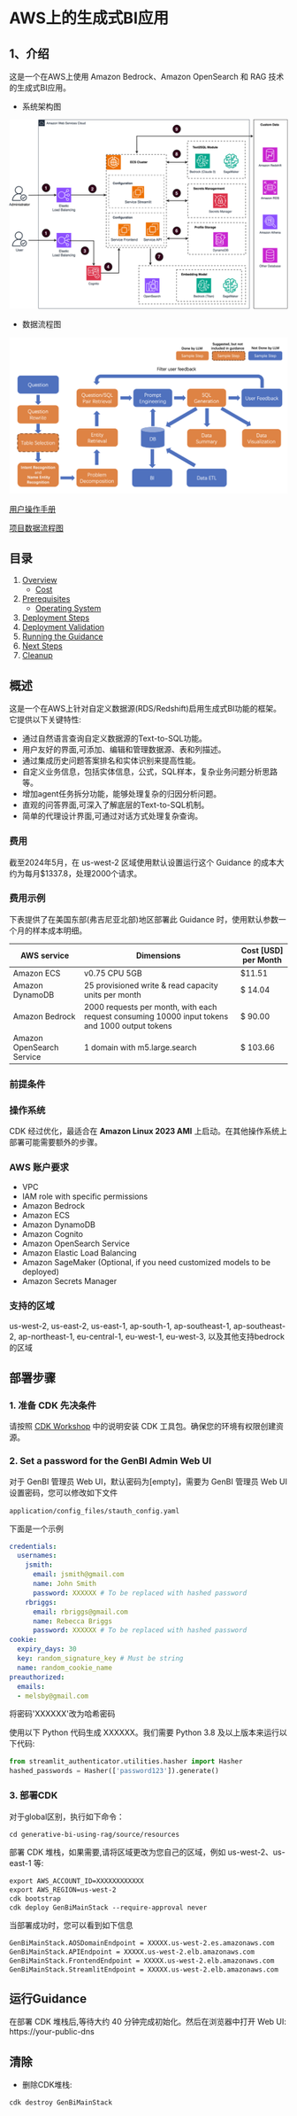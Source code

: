 # AWS上的生成式BI应用 

## 1、介绍


这是一个在AWS上使用 Amazon Bedrock、Amazon OpenSearch 和 RAG 技术的生成式BI应用。



- 系统架构图


![img.png](./assets/aws_architecture.png)

- 数据流程图

![Screenshot](./assets/logic.png)


[用户操作手册](https://github.com/aws-samples/generative-bi-using-rag/wiki/%E7%B3%BB%E7%BB%9F%E7%AE%A1%E7%90%86%E5%91%98%E6%93%8D%E4%BD%9C)

[项目数据流程图](https://github.com/aws-samples/generative-bi-using-rag/wiki/%E6%9E%B6%E6%9E%84%E5%9B%BE)


## 目录

1. [Overview](#overview)
    - [Cost](#cost)
2. [Prerequisites](#prerequisites)
    - [Operating System](#operating-system)
3. [Deployment Steps](#deployment-steps)
4. [Deployment Validation](#deployment-validation)
5. [Running the Guidance](#running-the-guidance)
6. [Next Steps](#next-steps)
7. [Cleanup](#cleanup)

## 概述


这是一个在AWS上针对自定义数据源(RDS/Redshift)启用生成式BI功能的框架。它提供以下关键特性:

- 通过自然语言查询自定义数据源的Text-to-SQL功能。
- 用户友好的界面,可添加、编辑和管理数据源、表和列描述。
- 通过集成历史问题答案排名和实体识别来提高性能。
- 自定义业务信息，包括实体信息，公式，SQL样本，复杂业务问题分析思路等。
- 增加agent任务拆分功能，能够处理复杂的归因分析问题。
- 直观的问答界面,可深入了解底层的Text-to-SQL机制。
- 简单的代理设计界面,可通过对话方式处理复杂查询。



### 费用

截至2024年5月，在 us-west-2 区域使用默认设置运行这个 Guidance 的成本大约为每月$1337.8，处理2000个请求。



### 费用示例

下表提供了在美国东部(弗吉尼亚北部)地区部署此 Guidance 时，使用默认参数一个月的样本成本明细。


| AWS service  | Dimensions | Cost [USD] per Month |
| ----------- | ------------ | ------------ |
| Amazon ECS | v0.75 CPU 5GB | $11.51 |
| Amazon DynamoDB | 25 provisioned write & read capacity units per month | $ 14.04 |
| Amazon Bedrock | 2000 requests per month, with each request consuming 10000 input tokens and 1000 output tokens | $ 90.00 |
| Amazon OpenSearch Service | 1 domain with m5.large.search | $ 103.66 |



### 前提条件

### 操作系统

CDK 经过优化，最适合在 **Amazon Linux 2023 AMI** 上启动。在其他操作系统上部署可能需要额外的步骤。

### AWS 账户要求

- VPC
- IAM role with specific permissions
- Amazon Bedrock
- Amazon ECS
- Amazon DynamoDB
- Amazon Cognito
- Amazon OpenSearch Service
- Amazon Elastic Load Balancing
- Amazon SageMaker (Optional, if you need customized models to be deployed)
- Amazon Secrets Manager

### 支持的区域

us-west-2, us-east-2, us-east-1, ap-south-1, ap-southeast-1, ap-southeast-2, ap-northeast-1, eu-central-1, eu-west-1, eu-west-3, 以及其他支持bedrock的区域

## 部署步骤

### 1. 准备 CDK 先决条件

请按照 [CDK Workshop](https://cdkworkshop.com/15-prerequisites.html) 中的说明安装 CDK 工具包。确保您的环境有权限创建资源。

### 2. Set a password for the GenBI Admin Web UI

对于 GenBI 管理员 Web UI，默认密码为[empty]，需要为 GenBI 管理员 Web UI 设置密码，您可以修改如下文件

```application/config_files/stauth_config.yaml```

下面是一个示例

```yaml
credentials:
  usernames:
    jsmith:
      email: jsmith@gmail.com
      name: John Smith
      password: XXXXXX # To be replaced with hashed password
    rbriggs:
      email: rbriggs@gmail.com
      name: Rebecca Briggs
      password: XXXXXX # To be replaced with hashed password
cookie:
  expiry_days: 30
  key: random_signature_key # Must be string
  name: random_cookie_name
preauthorized:
  emails:
  - melsby@gmail.com
```

将密码'XXXXXX'改为哈希密码

使用以下 Python 代码生成 XXXXXX。我们需要 Python 3.8 及以上版本来运行以下代码:

```python
from streamlit_authenticator.utilities.hasher import Hasher
hashed_passwords = Hasher(['password123']).generate()
```

### 3. 部署CDK

对于global区别，执行如下命令：

```
cd generative-bi-using-rag/source/resources
```

部署 CDK 堆栈，如果需要,请将区域更改为您自己的区域，例如 us-west-2、us-east-1 等:

```
export AWS_ACCOUNT_ID=XXXXXXXXXXXX
export AWS_REGION=us-west-2
cdk bootstrap
cdk deploy GenBiMainStack --require-approval never
```

当部署成功时，您可以看到如下信息
```
GenBiMainStack.AOSDomainEndpoint = XXXXX.us-west-2.es.amazonaws.com
GenBiMainStack.APIEndpoint = XXXXX.us-west-2.elb.amazonaws.com
GenBiMainStack.FrontendEndpoint = XXXXX.us-west-2.elb.amazonaws.com
GenBiMainStack.StreamlitEndpoint = XXXXX.us-west-2.elb.amazonaws.com
```


## 运行Guidance

在部署 CDK 堆栈后,等待大约 40 分钟完成初始化。然后在浏览器中打开 Web UI: https://your-public-dns

## 清除
- 删除CDK堆栈:
```
cdk destroy GenBiMainStack
```
